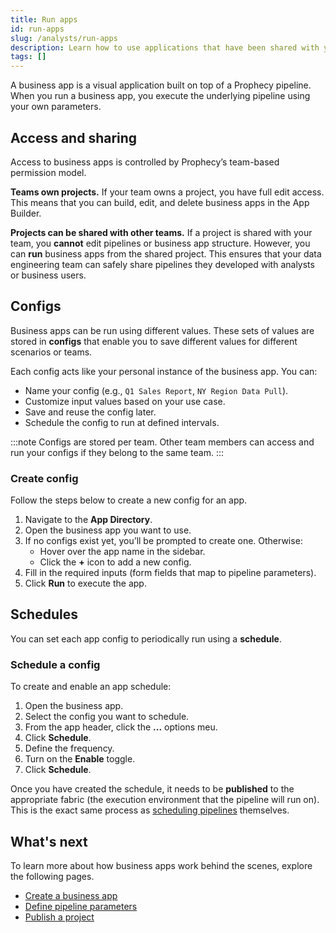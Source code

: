 ```yaml
---
title: Run apps
id: run-apps
slug: /analysts/run-apps
description: Learn how to use applications that have been shared with you
tags: []
---
```


A business app is a visual application built on top of a Prophecy pipeline. When you run a business app, you execute the underlying pipeline using your own parameters.

## Access and sharing

Access to business apps is controlled by Prophecy’s team-based permission model.

**Teams own projects.** If your team owns a project, you have full edit access. This means that you can build, edit, and delete business apps in the App Builder.

**Projects can be shared with other teams.** If a project is shared with your team, you **cannot** edit pipelines or business app structure. However, you can **run** business apps from the shared project. This ensures that your data engineering team can safely share pipelines they developed with analysts or business users.

## Configs

Business apps can be run using different values. These sets of values are stored in **configs** that enable you to save different values for different scenarios or teams.

Each config acts like your personal instance of the business app. You can:

- Name your config (e.g., `Q1 Sales Report`, `NY Region Data Pull`).
- Customize input values based on your use case.
- Save and reuse the config later.
- Schedule the config to run at defined intervals.

:::note
Configs are stored per team. Other team members can access and run your configs if they belong to the same team.
:::

### Create config

Follow the steps below to create a new config for an app.

1. Navigate to the **App Directory**.
1. Open the business app you want to use.
1. If no configs exist yet, you’ll be prompted to create one. Otherwise:
   - Hover over the app name in the sidebar.
   - Click the **+** icon to add a new config.
1. Fill in the required inputs (form fields that map to pipeline parameters).
1. Click **Run** to execute the app.

## Schedules

You can set each app config to periodically run using a **schedule**.

### Schedule a config

To create and enable an app schedule:

1. Open the business app.
1. Select the config you want to schedule.
1. From the app header, click the **...** options meu.
1. Click **Schedule**.
1. Define the frequency.
1. Turn on the **Enable** toggle.
1. Click **Schedule**.

Once you have created the schedule, it needs to be **published** to the appropriate fabric (the execution environment that the pipeline will run on). This is the exact same process as [scheduling pipelines](/analysts/scheduling) themselves.

## What's next

To learn more about how business apps work behind the scenes, explore the following pages.

- [Create a business app](/analysts/create-business-applications)
- [Define pipeline parameters](/analysts/pipeline-parameters)
- [Publish a project](/analysts/project-publication)
